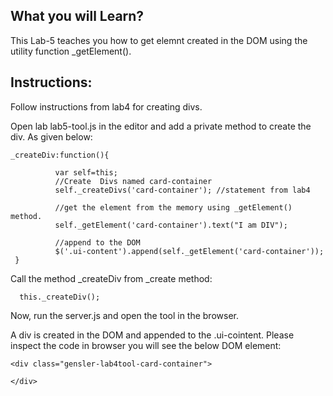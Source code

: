 ## What you will Learn?

This Lab-5 teaches you how to  get elemnt created in the DOM using the utility function _getElement().



## Instructions:

 Follow instructions from lab4 for creating divs.

 Open lab lab5-tool.js in the editor and add a private method to create the div. As given below:

	_createDiv:function(){
            
              var self=this;
              //Create  Divs named card-container
              self._createDivs('card-container'); //statement from lab4

              //get the element from the memory using _getElement() method.
              self._getElement('card-container').text("I am DIV");
              
              //append to the DOM
              $('.ui-content').append(self._getElement('card-container')); 
	 }

 
 Call the method _createDiv from _create method:

 	  this._createDiv();


Now, run the server.js and open the tool in the browser.

A div is created in the DOM and appended to the .ui-cointent. Please inspect the code in browser you will see the below DOM element:

 	<div class="gensler-lab4tool-card-container">
 		
 	</div>


 	




 
